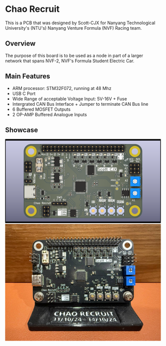 # Chao Recruit

This is a PCB that was designed by Scott-CJX for Nanyang Technological University's (NTU's) Nanyang Venture Formula (NVF) Racing team.


## Overview

The purpose of this board is to be used as a node in part of a larger network that spans NVF-2, NVF's Formula Student Electric Car.


## Main Features

- ARM processor: STM32F072, running at 48 Mhz
- USB C Port
- Wide Range of acceptable Voltage Input: 5V-16V + Fuse
- Intergrated CAN Bus Interface + Jumper to terminate CAN Bus line
- 6 Buffered MOSFET Outputs
- 2 OP-AMP Buffered Analogue Inputs


## Showcase

![render](./render/ChaoRecruit-top.png)
![real img](./img/chao-recruit-irl.png)

